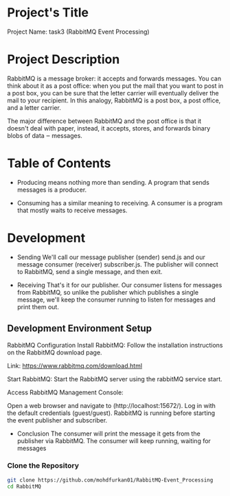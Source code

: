 # Project's Title
Project Name: task3 (RabbitMQ Event Processing)

# Project Description
RabbitMQ is a message broker: it accepts and forwards messages. You can think about it as a post office: when you put the mail that you want to post in a post box, you can be sure that the letter carrier will eventually deliver the mail to your recipient. In this analogy, RabbitMQ is a post box, a post office, and a letter carrier.

The major difference between RabbitMQ and the post office is that it doesn't deal with paper, instead, it accepts, stores, and forwards binary blobs of data ‒ messages.


# Table of Contents 
- Producing means nothing more than sending. A program that sends messages is a producer.

- Consuming has a similar meaning to receiving. A consumer is a program that mostly waits to receive messages.

# Development
- Sending
We'll call our message publisher (sender) send.js and our message consumer (receiver) subscriber.js. The publisher will connect to RabbitMQ, send a single message, and then exit.

- Receiving
That's it for our publisher. Our consumer listens for messages from RabbitMQ, so unlike the publisher which publishes a single message, we'll keep the consumer running to listen for messages and print them out.

## Development Environment Setup 
RabbitMQ Configuration
Install RabbitMQ:
Follow the installation instructions on the RabbitMQ download page.

Link: https://www.rabbitmq.com/download.html

Start RabbitMQ:
Start the RabbitMQ server using the rabbitMQ service start.

Access RabbitMQ Management Console:

Open a web browser and navigate to (http://localhost:15672/). Log in with the default credentials (guest/guest).
RabbitMQ is running before starting the event publisher and subscriber.

- Conclusion
The consumer will print the message it gets from the publisher via RabbitMQ. The consumer will keep running, waiting for messages

### Clone the Repository

```bash
git clone https://github.com/mohdfurkan01/RabbitMQ-Event_Processing
cd RabbitMQ

